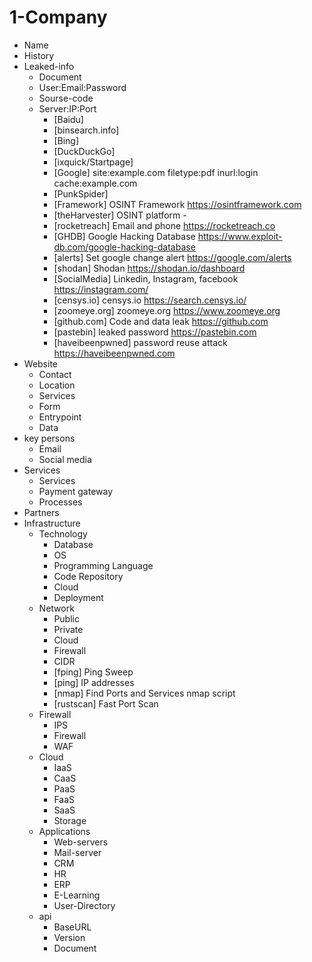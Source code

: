 
# 1-Company

- Name
- History
- Leaked-info
     - Document
     - User:Email:Password
     - Sourse-code
     - Server:IP:Port
          - [Baidu]
          - [binsearch.info]
          - [Bing]
          - [DuckDuckGo]
          - [ixquick/Startpage]
          - [Google]                                             site:example.com filetype:pdf inurl:login cache:example.com
          - [PunkSpider]
          - [Framework]       OSINT Framework                    https://osintframework.com
          - [theHarvester]    OSINT platform                     -
          - [rocketreach]     Email and phone                    https://rocketreach.co
          - [GHDB]            Google Hacking Database            https://www.exploit-db.com/google-hacking-database
          - [alerts]          Set google change alert            https://google.com/alerts
          - [shodan]          Shodan                             https://shodan.io/dashboard
          - [SocialMedia]     Linkedin, Instagram, facebook      https://instagram.com/
          - [censys.io]       censys.io                          https://search.censys.io/
          - [zoomeye.org]     zoomeye.org                        https://www.zoomeye.org
          - [github.com]      Code and data leak                 https://github.com
          - [pastebin]        leaked password                    https://pastebin.com
          - [haveibeenpwned]  password reuse attack              https://haveibeenpwned.com
- Website
     - Contact
     - Location
     - Services
     - Form
     - Entrypoint
     - Data
- key persons
     - Email
     - Social media
- Services
     - Services
     - Payment gateway
     - Processes
- Partners
- Infrastructure
     - Technology
          - Database
          - OS
          - Programming Language
          - Code Repository
          - Cloud
          - Deployment
     - Network
          - Public
          - Private
          - Cloud
          - Firewall
          - CIDR
          - [fping]           Ping Sweep                          
          - [ping]            IP addresses                             
          - [nmap]            Find Ports and Services            nmap script
          - [rustscan]        Fast Port Scan
     - Firewall
          - IPS
          - Firewall
          - WAF
     - Cloud
          - IaaS
          - CaaS
          - PaaS
          - FaaS
          - SaaS
          - Storage
     - Applications
          - Web-servers
          - Mail-server
          - CRM
          - HR
          - ERP
          - E-Learning
          - User-Directory
     - api
          - BaseURL
          - Version
          - Document
